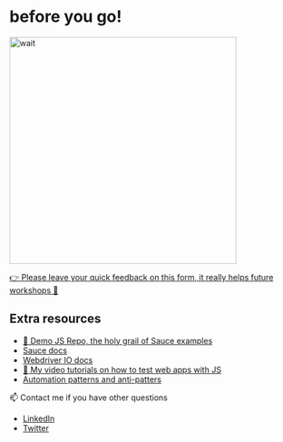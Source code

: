 # before you go!

<img src="https://media.giphy.com/media/fX1JmOTb65KbdDYuGn/giphy.gif" alt="wait" width="400"/>

[👉 Please leave your quick feedback on this form, it really helps future workshops 🙏](https://docs.google.com/forms/d/e/1FAIpQLSeKMcxoEqmuHAVp_bwseXahN6z844t-2wPJpkuQPz6LfemLjg/viewform?usp=sf_link)

## Extra resources

- [🥇 Demo JS Repo, the holy grail of Sauce examples](https://github.com/saucelabs-training/demo-js)
- [Sauce docs](https://docs.saucelabs.com/web-apps/automated-testing/selenium/)
- [Webdriver IO docs](https://webdriver.io/docs/gettingstarted)
- [🎦 My video tutorials on how to test web apps with JS](https://www.youtube.com/playlist?list=PLSRQwlkmpdj5ak1Rxahdo6mguhbcCOePR)
- [Automation patterns and anti-patters](https://ultimateqa.com/automation-patterns-antipatterns)

📫 Contact me if you have other questions

- [LinkedIn](https://www.linkedin.com/in/nikolayadvolodkin/)
- [Twitter](https://twitter.com/Nikolay_A00)
